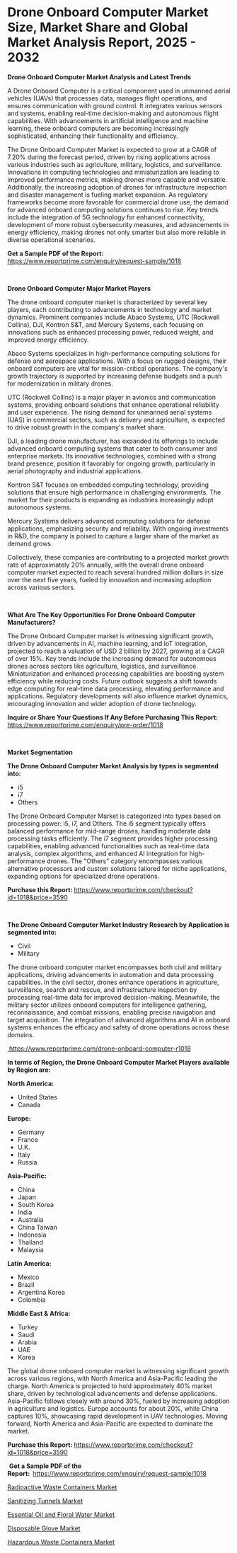 <p><h1>Drone Onboard Computer Market Size, Market Share and Global Market Analysis Report, 2025 - 2032</h1></p><p><strong>Drone Onboard Computer Market Analysis and Latest Trends</strong></p>
<p><p>A Drone Onboard Computer is a critical component used in unmanned aerial vehicles (UAVs) that processes data, manages flight operations, and ensures communication with ground control. It integrates various sensors and systems, enabling real-time decision-making and autonomous flight capabilities. With advancements in artificial intelligence and machine learning, these onboard computers are becoming increasingly sophisticated, enhancing their functionality and efficiency.</p><p>The Drone Onboard Computer Market is expected to grow at a CAGR of 7.20% during the forecast period, driven by rising applications across various industries such as agriculture, military, logistics, and surveillance. Innovations in computing technologies and miniaturization are leading to improved performance metrics, making drones more capable and versatile. Additionally, the increasing adoption of drones for infrastructure inspection and disaster management is fueling market expansion. As regulatory frameworks become more favorable for commercial drone use, the demand for advanced onboard computing solutions continues to rise. Key trends include the integration of 5G technology for enhanced connectivity, development of more robust cybersecurity measures, and advancements in energy efficiency, making drones not only smarter but also more reliable in diverse operational scenarios.</p></p>
<p><strong>Get a Sample PDF of the Report:&nbsp;</strong> <a href="https://www.reportprime.com/enquiry/request-sample/1018?utm_campaign=2516&utm_medium=2&utm_source=Github&utm_content=ia&utm_term=18032025&utm_id=drone-onboard-computer">https://www.reportprime.com/enquiry/request-sample/1018</a></p>
<p>&nbsp;</p>
<p><strong>Drone Onboard Computer Major Market Players</strong></p>
<p><p>The drone onboard computer market is characterized by several key players, each contributing to advancements in technology and market dynamics. Prominent companies include Abaco Systems, UTC (Rockwell Collins), DJI, Kontron S&T, and Mercury Systems, each focusing on innovations such as enhanced processing power, reduced weight, and improved energy efficiency.</p><p>Abaco Systems specializes in high-performance computing solutions for defense and aerospace applications. With a focus on rugged designs, their onboard computers are vital for mission-critical operations. The company's growth trajectory is supported by increasing defense budgets and a push for modernization in military drones.</p><p>UTC (Rockwell Collins) is a major player in avionics and communication systems, providing onboard solutions that enhance operational reliability and user experience. The rising demand for unmanned aerial systems (UAS) in commercial sectors, such as delivery and agriculture, is expected to drive robust growth in the company's market share.</p><p>DJI, a leading drone manufacturer, has expanded its offerings to include advanced onboard computing systems that cater to both consumer and enterprise markets. Its innovative technologies, combined with a strong brand presence, position it favorably for ongoing growth, particularly in aerial photography and industrial applications.</p><p>Kontron S&T focuses on embedded computing technology, providing solutions that ensure high performance in challenging environments. The market for their products is expanding as industries increasingly adopt autonomous systems.</p><p>Mercury Systems delivers advanced computing solutions for defense applications, emphasizing security and reliability. With ongoing investments in R&D, the company is poised to capture a larger share of the market as demand grows.</p><p>Collectively, these companies are contributing to a projected market growth rate of approximately 20% annually, with the overall drone onboard computer market expected to reach several hundred million dollars in size over the next five years, fueled by innovation and increasing adoption across various sectors.</p></p>
<p>&nbsp;</p>
<p><strong>What Are The Key Opportunities For Drone Onboard Computer Manufacturers?</strong></p>
<p><p>The Drone Onboard Computer market is witnessing significant growth, driven by advancements in AI, machine learning, and IoT integration, projected to reach a valuation of USD 2 billion by 2027, growing at a CAGR of over 15%. Key trends include the increasing demand for autonomous drones across sectors like agriculture, logistics, and surveillance. Miniaturization and enhanced processing capabilities are boosting system efficiency while reducing costs. Future outlook suggests a shift towards edge computing for real-time data processing, elevating performance and applications. Regulatory developments will also influence market dynamics, encouraging innovation and wider adoption of drone technology.</p></p>
<p><strong>Inquire or Share Your Questions If Any Before Purchasing This Report:</strong> <a href="https://www.reportprime.com/enquiry/pre-order/1018?utm_campaign=2516&utm_medium=2&utm_source=Github&utm_content=ia&utm_term=18032025&utm_id=drone-onboard-computer">https://www.reportprime.com/enquiry/pre-order/1018</a></p>
<p>&nbsp;</p>
<p><strong>Market Segmentation</strong></p>
<p><strong>The Drone Onboard Computer Market Analysis by types is segmented into:</strong></p>
<p><ul><li>i5</li><li>i7</li><li>Others</li></ul></p>
<p><p>The Drone Onboard Computer Market is categorized into types based on processing power: i5, i7, and Others. The i5 segment typically offers balanced performance for mid-range drones, handling moderate data processing tasks efficiently. The i7 segment provides higher processing capabilities, enabling advanced functionalities such as real-time data analysis, complex algorithms, and enhanced AI integration for high-performance drones. The "Others" category encompasses various alternative processors and custom solutions tailored for niche applications, expanding options for specialized drone operations.</p></p>
<p><strong>Purchase this Report:&nbsp;</strong><a href="https://www.reportprime.com/checkout?id=1018&price=3590&utm_campaign=2516&utm_medium=2&utm_source=Github&utm_content=ia&utm_term=18032025&utm_id=drone-onboard-computer">https://www.reportprime.com/checkout?id=1018&price=3590</a></p>
<p>&nbsp;</p>
<p><strong>The Drone Onboard Computer Market Industry Research by Application is segmented into:</strong></p>
<p><ul><li>Civil</li><li>Military</li></ul></p>
<p><p>The drone onboard computer market encompasses both civil and military applications, driving advancements in automation and data processing capabilities. In the civil sector, drones enhance operations in agriculture, surveillance, search and rescue, and infrastructure inspection by processing real-time data for improved decision-making. Meanwhile, the military sector utilizes onboard computers for intelligence gathering, reconnaissance, and combat missions, enabling precise navigation and target acquisition. The integration of advanced algorithms and AI in onboard systems enhances the efficacy and safety of drone operations across these domains.</p></p>
<p><a href="https://www.reportprime.com/drone-onboard-computer-r1018?utm_campaign=2516&utm_medium=2&utm_source=Github&utm_content=ia&utm_term=18032025&utm_id=drone-onboard-computer">&nbsp;https://www.reportprime.com/drone-onboard-computer-r1018</a></p>
<p><strong>In terms of Region, the Drone Onboard Computer Market Players available by Region are:</strong></p>
<p>
    <p> <strong> North America: </strong>
        <ul>
            <li>United States</li>
            <li>Canada</li>
        </ul>
        </p> 
    <p> <strong> Europe: </strong>
        <ul>
            <li>Germany</li>
            <li>France</li>
            <li>U.K.</li>
            <li>Italy</li>
            <li>Russia</li>
        </ul>
        </p> 
    <p> <strong> Asia-Pacific: </strong>
        <ul>
            <li>China</li>
            <li>Japan</li>
            <li>South Korea</li>
            <li>India</li>
            <li>Australia</li>
            <li>China Taiwan</li>
            <li>Indonesia</li>
            <li>Thailand</li>
            <li>Malaysia</li>
        </ul>
        </p> 
    <p> <strong> Latin America: </strong>
        <ul>
            <li>Mexico</li>
            <li>Brazil</li>
            <li>Argentina Korea</li>
            <li>Colombia</li>
        </ul>
        </p> 
    <p> <strong> Middle East & Africa: </strong>
        <ul>
            <li>Turkey</li>
            <li>Saudi</li>
            <li>Arabia</li>
            <li>UAE</li>
            <li>Korea</li>
        </ul>
    </p>
    </p>
<p><p>The global drone onboard computer market is witnessing significant growth across various regions, with North America and Asia-Pacific leading the charge. North America is projected to hold approximately 40% market share, driven by technological advancements and defense applications. Asia-Pacific follows closely with around 30%, fueled by increasing adoption in agriculture and logistics. Europe accounts for about 20%, while China captures 10%, showcasing rapid development in UAV technologies. Moving forward, North America and Asia-Pacific are expected to dominate the market.</p></p>
<p><strong>Purchase this Report: </strong><a href="https://www.reportprime.com/checkout?id=1018&price=3590&utm_campaign=2516&utm_medium=2&utm_source=Github&utm_content=ia&utm_term=18032025&utm_id=drone-onboard-computer">https://www.reportprime.com/checkout?id=1018&price=3590</a></p>
<p>&nbsp;<strong>Get a Sample PDF of the Report:&nbsp;&nbsp;</strong><a href="https://www.reportprime.com/enquiry/request-sample/1018?utm_campaign=2516&utm_medium=2&utm_source=Github&utm_content=ia&utm_term=18032025&utm_id=drone-onboard-computer">https://www.reportprime.com/enquiry/request-sample/1018</a></p>
<p><strong></strong></p>
<p><p><a href="https://www.linkedin.com/pulse/radioactive-waste-containers-market-outlook-projected-v1z8e?utm_campaign=2516&utm_medium=2&utm_source=Github&utm_content=ia&utm_term=18032025&utm_id=drone-onboard-computer">Radioactive Waste Containers Market</a></p><p><a href="https://www.linkedin.com/pulse/sanitizing-tunnels-market-analysis-trends-share-sales-size-ole6e?utm_campaign=2516&utm_medium=2&utm_source=Github&utm_content=ia&utm_term=18032025&utm_id=drone-onboard-computer">Sanitizing Tunnels Market</a></p><p><a href="https://github.com/szaszgrychkq/Market-Research-Report-List-1/blob/main/essential-oil-and-floral-water-market.md?utm_campaign=2516&utm_medium=2&utm_source=Github&utm_content=ia&utm_term=18032025&utm_id=drone-onboard-computer">Essential Oil and Floral Water Market</a></p><p><a href="https://github.com/laconiioba3/Market-Research-Report-List-1/blob/main/disposable-glove-market.md?utm_campaign=2516&utm_medium=2&utm_source=Github&utm_content=ia&utm_term=18032025&utm_id=drone-onboard-computer">Disposable Glove Market</a></p><p><a href="https://www.linkedin.com/pulse/comprehensive-analysis-hazardous-waste-containers-market-xbhxe?utm_campaign=2516&utm_medium=2&utm_source=Github&utm_content=ia&utm_term=18032025&utm_id=drone-onboard-computer">Hazardous Waste Containers Market</a></p></p>